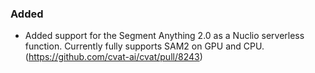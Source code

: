 ### Added

- Added support for the Segment Anything 2.0 as a Nuclio serverless function. Currently fully supports SAM2 on GPU and CPU.
  (<https://github.com/cvat-ai/cvat/pull/8243>)
